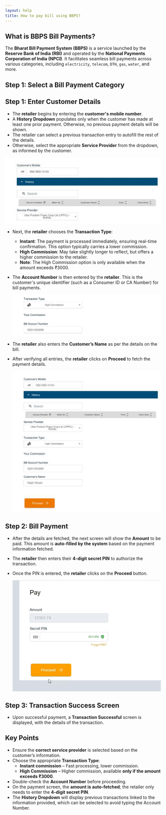 ```yaml
---
layout: help
title: How to pay bill using BBPS?
---
```


## What is BBPS Bill Payments?

The **Bharat Bill Payment System (BBPS)** is a service launched by the **Reserve Bank of India (RBI)** and operated by the **National Payments Corporation of India (NPCI)**. It facilitates seamless bill payments across various categories, including `electricity`, `telecom`, `DTH`, `gas`, `water`, and more.

## Step 1: Select a Bill Payment Category


## Step 1: Enter Customer Details

- The **retailer** begins by entering the **customer's mobile number**.
- A **History Dropdown** populates only when the customer has made at least one prior payment. Otherwise, no previous payment details will be shown.
- The retailer can select a previous transaction entry to autofill the rest of the details.
- Otherwise, select the appropriate **Service Provider** from the dropdown, as informed by the customer.

![customer details screen](../images/help/BBPS/general-flow-of-BBPS/electricity_bill_1_.jpg)

- Next, the **retailer** chooses the **Transaction Type**:
  - **Instant**: The payment is processed immediately, ensuring real-time confirmation. This option typically carries a lower commission.
  - **High Commission**: May take slightly longer to reflect, but offers a higher commission to the retailer.
  - **Note**: The High Commission option is only available when the amount exceeds ₹3000.
- The **Account Number** is then entered by the **retailer**.
  This is the customer's unique identifier (such as a Consumer ID or CA Number) for bill payments.

  ![customer details screen](../images/help/BBPS/How-to-Pay-Electricity-Bill/electricity_bill_2.jpg)

- The **retailer** also enters the **Customer’s Name** as per the details on the bill.
- After verifying all entries, the **retailer** clicks on **Proceed** to fetch the payment details.

  ![customer details screen](../images/help/BBPS/general-flow-of-BBPS/electricity_bill_whole_.jpg)

## Step 2: Bill Payment

- After the details are fetched, the next screen will show the **Amount** to be paid.
  This amount is **auto-filled by the system** based on the payment information fetched.
- The **retailer** then enters their **4-digit secret PIN** to authorize the transaction.
- Once the PIN is entered, the **retailer** clicks on the **Proceed** button.

  ![Bill Payment Authorization](../images/help/BBPS/general-flow-of-BBPS/ELectricityBill2__.png)

## Step 3: Transaction Success Screen

- Upon successful payment, a **Transaction Successful** screen is displayed, with the details of the transaction.

## Key Points

- Ensure the **correct service provider** is selected based on the customer’s information.
- Choose the appropriate **Transaction Type**:
  - **Instant commission** – Fast processing, lower commission.
  - **High Commission** – Higher commission, available **only if the amount exceeds ₹3000**.
- Double-check the **Account Number** before proceeding.
- On the payment screen, the **amount is auto-fetched**; the retailer only needs to enter the **4-digit secret PIN**.
- The **History Dropdown** will display previous transactions linked to the information provided, which can be selected to avoid typing the Account Number.
